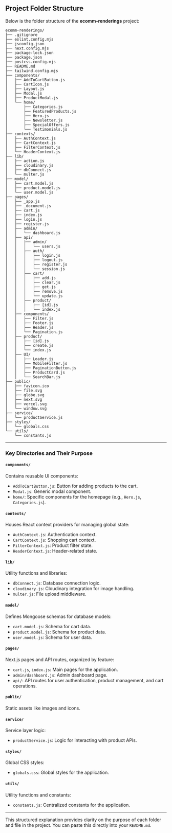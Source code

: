  

## Project Folder Structure

Below is the folder structure of the **ecomm-renderings** project:

```plaintext
ecomm-renderings/
├── .gitignore
├── eslint.config.mjs
├── jsconfig.json
├── next.config.mjs
├── package-lock.json
├── package.json
├── postcss.config.mjs
├── README.md
├── tailwind.config.mjs
├── components/
│   ├── AddToCartButton.js
│   ├── CartIcon.js
│   ├── Layout.js
│   ├── Modal.js
│   ├── ProductModal.js
│   └── home/
│       ├── Categories.js
│       ├── FeaturedProducts.js
│       ├── Hero.js
│       ├── Newsletter.js
│       ├── SpecialOffers.js
│       └── Testimonials.js
├── contexts/
│   ├── AuthContext.js
│   ├── CartContext.js
│   ├── FilterContext.js
│   └── HeaderContext.js
├── lib/
│   ├── action.js
│   ├── cloudinary.js
│   ├── dbConnect.js
│   └── multer.js
├── model/
│   ├── cart.model.js
│   ├── product.model.js
│   └── user.model.js
├── pages/
│   ├── _app.js
│   ├── _document.js
│   ├── cart.js
│   ├── index.js
│   ├── login.js
│   ├── register.js
│   ├── admin/
│   │   └── dashboard.js
│   ├── api/
│   │   ├── admin/
│   │   │   └── users.js
│   │   ├── auth/
│   │   │   ├── login.js
│   │   │   ├── logout.js
│   │   │   ├── register.js
│   │   │   └── session.js
│   │   ├── cart/
│   │   │   ├── add.js
│   │   │   ├── clear.js
│   │   │   ├── get.js
│   │   │   ├── remove.js
│   │   │   └── update.js
│   │   ├── product/
│   │   │   ├── [id].js
│   │   │   └── index.js
│   ├── components/
│   │   ├── Filter.js
│   │   ├── Footer.js
│   │   ├── Header.js
│   │   └── Pagination.js
│   ├── product/
│   │   ├── [id].js
│   │   ├── create.js
│   │   └── index.js
│   ├── UI/
│   │   ├── Loader.js
│   │   ├── MobileFilter.js
│   │   ├── PaginationButton.js
│   │   ├── ProductCard.js
│   │   └── SearchBar.js
├── public/
│   ├── favicon.ico
│   ├── file.svg
│   ├── globe.svg
│   ├── next.svg
│   ├── vercel.svg
│   └── window.svg
├── service/
│   └── productService.js
├── styles/
│   └── globals.css
└── utils/
    └── constants.js
```

---

### Key Directories and Their Purpose

#### **`components/`**
Contains reusable UI components:
- `AddToCartButton.js`: Button for adding products to the cart.
- `Modal.js`: Generic modal component.
- `home/`: Specific components for the homepage (e.g., `Hero.js`, `Categories.js`).

#### **`contexts/`**
Houses React context providers for managing global state:
- `AuthContext.js`: Authentication context.
- `CartContext.js`: Shopping cart context.
- `FilterContext.js`: Product filter state.
- `HeaderContext.js`: Header-related state.

#### **`lib/`**
Utility functions and libraries:
- `dbConnect.js`: Database connection logic.
- `cloudinary.js`: Cloudinary integration for image handling.
- `multer.js`: File upload middleware.

#### **`model/`**
Defines Mongoose schemas for database models:
- `cart.model.js`: Schema for cart data.
- `product.model.js`: Schema for product data.
- `user.model.js`: Schema for user data.

#### **`pages/`**
Next.js pages and API routes, organized by feature:
- `cart.js`, `index.js`: Main pages for the application.
- `admin/dashboard.js`: Admin dashboard page.
- `api/`: API routes for user authentication, product management, and cart operations.

#### **`public/`**
Static assets like images and icons.

#### **`service/`**
Service layer logic:
- `productService.js`: Logic for interacting with product APIs.

#### **`styles/`**
Global CSS styles:
- `globals.css`: Global styles for the application.

#### **`utils/`**
Utility functions and constants:
- `constants.js`: Centralized constants for the application.

---

This structured explanation provides clarity on the purpose of each folder and file in the project. You can paste this directly into your `README.md`.
